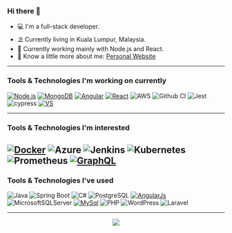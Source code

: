 ### Hi there 👋


- 💻 I'm a full-stack developer.
- ⛱️ Currently living in  Kuala Lumpur, Malaysia.
- 🚧 Currently working mainly with Node.js and React.
- 📄 Know a little more about me: <a href="https://nazrulkabir.com/" target="_blank">Personal Website</a>
---
### Tools & Technologies I'm working on currently
[![Node.js](https://img.shields.io/badge/Node.js-13aa52?style=flat&logo=node.js&logoColor=white)](https://nodejs.org/) [![MongoDB](https://img.shields.io/badge/-MongoDB-13aa52?style=flat&logo=mongodb&logoColor=white)](https://www.mongodb.com) [![Angular](https://img.shields.io/badge/Angular-DD0031?style=flat&logo=angular&logoColor=white)](https://angular.io) [![React](https://img.shields.io/badge/React-20232A?style=flat&logo=react&logoColor=61DAFB)](https://reactjs.org/) ![AWS](https://img.shields.io/badge/Amazon_AWS-FF9900?style=flat&logo=amazonaws&logoColor=white) ![Github CI](https://img.shields.io/badge/GitHub_Actions-2088FF?style=flat&logo=github-actions&logoColor=white) ![Jest](https://img.shields.io/badge/-jest-%23C21325?style=flat&logo=jest&logoColor=white) ![cypress](https://img.shields.io/badge/-cypress-%23E5E5E5?style=flat&logo=cypress&logoColor=058a5e) [![VS](https://img.shields.io/badge/-Visual_Studio-007ACC?style=flat&logo=visual-studio&logoColor=white)](https://visualstudio.com)

---
### Tools & Technologies I'm interested
[![Docker](https://img.shields.io/badge/-Docker-46a2f1?style=flat&logo=docker&logoColor=white)](https://www.docker.com) ![Azure](https://img.shields.io/badge/Azure-%230072C6.svg?style=flat&logo=azure-devops&logoColor=white) ![Jenkins](https://img.shields.io/badge/jenkins-%232C5263.svg?style=flat&logo=jenkins&logoColor=white) ![Kubernetes](https://img.shields.io/badge/kubernetes-%23326ce5.svg?style=flat&logo=kubernetes&logoColor=white) ![Prometheus](https://img.shields.io/badge/Prometheus-E6522C?style=flat&logo=Prometheus&logoColor=white) [![GraphQL](https://img.shields.io/badge/-GraphQL-E10098?style=flat&logo=graphql&logoColor=white)](https://graphql.org)
---

### Tools & Technologies I've used
![Java](https://img.shields.io/badge/Java-ED8B00?style=flat&logo=java&logoColor=white) ![Spring Boot](https://img.shields.io/badge/Spring-6DB33F?style=flat&logo=spring&logoColor=white) ![C#](https://img.shields.io/badge/c%23-%45b8d8.svg?style=flat&logo=c-sharp&logoColor=white) ![PostgreSQL](https://img.shields.io/badge/PostgreSQL-316192?style=flat&logo=postgresql&logoColor=white) [![AngularJs](https://img.shields.io/badge/-AngularJs-DD0031?style=flat&logo=angularjs&logoColor=white)](https://angularjs.io) ![MicrosoftSQLServer](https://img.shields.io/badge/Microsoft%20SQL%20Sever-2088FF?style=flat&logo=microsoft%20sql%20server&logoColor=white) [![MySql](https://img.shields.io/badge/-MySql-4479A1?style=flat&logo=mysql&logoColor=white)](https://www.mysql.com/) ![PHP](https://img.shields.io/badge/php-%23777BB4.svg?style=flat&logo=php&logoColor=white) ![WordPress](https://img.shields.io/badge/WordPress-%23117AC9.svg?style=flat&logo=WordPress&logoColor=white) ![Laravel](https://img.shields.io/badge/laravel-%23FF2D20.svg?style=flat&logo=laravel&logoColor=white)

---
<p align="center"><img src="https://github-readme-stats.vercel.app/api/top-langs/?username=nazrul-kabir&layout=compact&hide_border=true&langs_count=6&theme=tokyonight">
</p>
